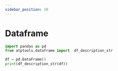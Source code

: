 ```yaml
---
sidebar_position: 10
---
```


# Dataframe

```Python
import pandas as pd
from atptools.dataframe import  df_description_str

df = pd.DataFrame()
print(df_description_str(df))
```
